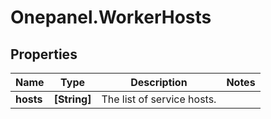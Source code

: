 # Onepanel.WorkerHosts

## Properties
Name | Type | Description | Notes
------------ | ------------- | ------------- | -------------
**hosts** | **[String]** | The list of service hosts. | 



